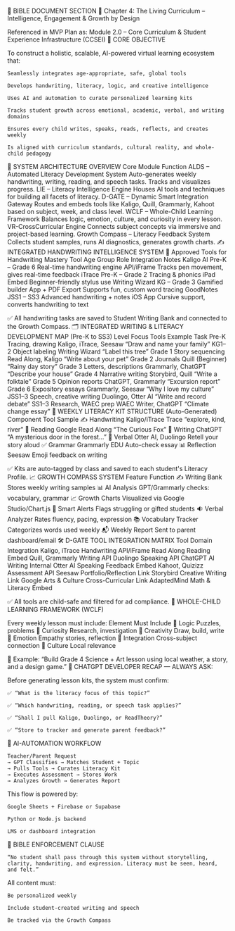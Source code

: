 📘 BIBLE DOCUMENT SECTION
🔱 Chapter 4: The Living Curriculum – Intelligence, Engagement & Growth by Design

Referenced in MVP Plan as:
Module 2.0 – Core Curriculum & Student Experience Infrastructure (CCSEI)
🧭 CORE OBJECTIVE

To construct a holistic, scalable, AI-powered virtual learning ecosystem that:

    Seamlessly integrates age-appropriate, safe, global tools

    Develops handwriting, literacy, logic, and creative intelligence

    Uses AI and automation to curate personalized learning kits

    Tracks student growth across emotional, academic, verbal, and writing domains

    Ensures every child writes, speaks, reads, reflects, and creates weekly

    Is aligned with curriculum standards, cultural reality, and whole-child pedagogy

🧩 SYSTEM ARCHITECTURE OVERVIEW
Core Module	Function
ALDS – Automated Literacy Development System	Auto-generates weekly handwriting, writing, reading, and speech tasks. Tracks and visualizes progress.
LIE – Literacy Intelligence Engine	Houses AI tools and techniques for building all facets of literacy.
D-GATE – Dynamic Smart Integration Gateway	Routes and embeds tools like Kaligo, Quill, Grammarly, Kahoot based on subject, week, and class level.
WCLF – Whole-Child Learning Framework	Balances logic, emotion, culture, and curiosity in every lesson.
VR-CrossCurricular Engine	Connects subject concepts via immersive and project-based learning.
Growth Compass – Literacy Feedback System	Collects student samples, runs AI diagnostics, generates growth charts.
✍️ INTEGRATED HANDWRITING INTELLIGENCE SYSTEM
🔧 Approved Tools for Handwriting Mastery
Tool	Age Group	Role	Integration	Notes
Kaligo AI	Pre-K – Grade 6	Real-time handwriting engine	API/iFrame	Tracks pen movement, gives real-time feedback
iTrace	Pre-K – Grade 2	Tracing & phonics	iPad Embed	Beginner-friendly stylus use
Writing Wizard	KG – Grade 3	Gamified builder	App + PDF Export	Supports fun, custom word tracing
GoodNotes	JSS1 – SS3	Advanced handwriting + notes	iOS App	Cursive support, converts handwriting to text

✅ All handwriting tasks are saved to Student Writing Bank and connected to the Growth Compass.
🗂 INTEGRATED WRITING & LITERACY DEVELOPMENT MAP (Pre-K to SS3)
Level	Focus	Tools	Example Task
Pre-K	Tracing, drawing	Kaligo, iTrace, Seesaw	“Draw and name your family”
KG1–2	Object labeling	Writing Wizard	“Label this tree”
Grade 1	Story sequencing	Read Along, Kaligo	“Write about your pet”
Grade 2	Journals	Quill (Beginner)	“Rainy day story”
Grade 3	Letters, descriptions	Grammarly, ChatGPT	“Describe your house”
Grade 4	Narrative writing	Storybird, Quill	“Write a folktale”
Grade 5	Opinion reports	ChatGPT, Grammarly	“Excursion report”
Grade 6	Expository essays	Grammarly, Seesaw	“Why I love my culture”
JSS1–3	Speech, creative writing	Duolingo, Otter AI	“Write and record debate”
SS1–3	Research, WAEC prep	WAEC Writer, ChatGPT	“Climate change essay”
🧾 WEEKLY LITERACY KIT STRUCTURE (Auto-Generated)
Component	Tool	Sample
✍ Handwriting	Kaligo/iTrace	Trace “explore, kind, river”
📖 Reading	Google Read Along	“The Curious Fox”
🧠 Writing	ChatGPT	“A mysterious door in the forest…”
🎤 Verbal	Otter AI, Duolingo	Retell your story aloud
✅ Grammar	Grammarly EDU	Auto-check essay
📊 Reflection	Seesaw	Emoji feedback on writing

✅ Kits are auto-tagged by class and saved to each student's Literacy Profile.
📈 GROWTH COMPASS SYSTEM
Feature	Function
✍ Writing Bank	Stores weekly writing samples
📊 AI Analysis	GPT/Grammarly checks: vocabulary, grammar
📈 Growth Charts	Visualized via Google Studio/Chart.js
🚨 Smart Alerts	Flags struggling or gifted students
🔉 Verbal Analyzer	Rates fluency, pacing, expression
📚 Vocabulary Tracker	Categorizes words used weekly
📬 Weekly Report	Sent to parent dashboard/email
🛠 D-GATE TOOL INTEGRATION MATRIX
Tool	Domain	Integration
Kaligo, iTrace	Handwriting	API/iFrame
Read Along	Reading	Embed
Quill, Grammarly	Writing	API
Duolingo	Speaking	API
ChatGPT	AI Writing	Internal
Otter AI	Speaking Feedback	Embed
Kahoot, Quizizz	Assessment	API
Seesaw	Portfolio/Reflection	Link
Storybird	Creative Writing	Link
Google Arts & Culture	Cross-Curricular	Link
AdaptedMind	Math & Literacy	Embed

✅ All tools are child-safe and filtered for ad compliance.
🌈 WHOLE-CHILD LEARNING FRAMEWORK (WCLF)

Every weekly lesson must include:
Element	Must Include
🧠 Logic	Puzzles, problems
📡 Curiosity	Research, investigation
🤹 Creativity	Draw, build, write
🌈 Emotion	Empathy stories, reflection
🧩 Integration	Cross-subject connection
🧒 Culture	Local relevance

🧠 Example:
“Build Grade 4 Science + Art lesson using local weather, a story, and a design game.”
🧾 CHATGPT DEVELOPER RECAP — ALWAYS ASK:

Before generating lesson kits, the system must confirm:

    ✅ “What is the literacy focus of this topic?”

    ✅ “Which handwriting, reading, or speech task applies?”

    ✅ “Shall I pull Kaligo, Duolingo, or ReadTheory?”

    ✅ “Store to tracker and generate parent feedback?”

🔁 AI-AUTOMATION WORKFLOW

    Teacher/Parent Request
    → GPT Classifies → Matches Student + Topic
    → Pulls Tools → Curates Literacy Kit
    → Executes Assessment → Stores Work
    → Analyzes Growth → Generates Report

This flow is powered by:

    Google Sheets + Firebase or Supabase

    Python or Node.js backend

    LMS or dashboard integration

🔐 BIBLE ENFORCEMENT CLAUSE

    “No student shall pass through this system without storytelling, clarity, handwriting, and expression. Literacy must be seen, heard, and felt.”

All content must:

    Be personalized weekly

    Include student-created writing and speech

    Be tracked via the Growth Compass